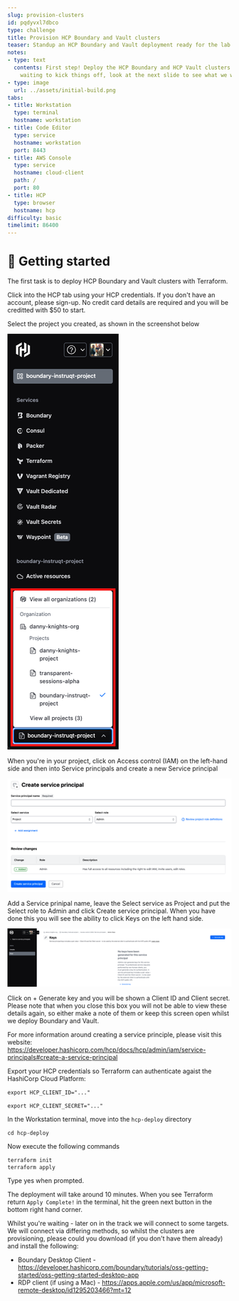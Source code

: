 ```yaml
---
slug: provision-clusters
id: pqdyvxl7dbco
type: challenge
title: Provision HCP Boundary and Vault clusters
teaser: Standup an HCP Boundary and Vault deployment ready for the lab
notes:
- type: text
  contents: First step! Deploy the HCP Boundary and HCP Vault clusters. Whilst we're
    waiting to kick things off, look at the next slide to see what we will be building
- type: image
  url: ../assets/initial-build.png
tabs:
- title: Workstation
  type: terminal
  hostname: workstation
- title: Code Editor
  type: service
  hostname: workstation
  port: 8443
- title: AWS Console
  type: service
  hostname: cloud-client
  path: /
  port: 80
- title: HCP
  type: browser
  hostname: hcp
difficulty: basic
timelimit: 86400
---
```


👋 Getting started
===============

The first task is to deploy HCP Boundary and Vault clusters with Terraform.

Click into the HCP tab using your HCP credentials. If you don't have an account, please sign-up. No credit card details are required and you will be creditted with $50 to start.

Select the project you created, as shown in the screenshot below

![HCP Project Screenshot](../assets/hcp-project.png)

When you're in your project, click on Access control (IAM) on the left-hand side and then into Service principals and create a new Service principal

![HCP Service Principal](../assets/hcp-service-principals.png)

Add a Service prinipal name, leave the Select service as Project and put the Select role to Admin and click Create service principal. When you have done this you will see the ability to click Keys on the left hand side.

![Service Principal Keys](../assets/keys.png)

Click on + Generate key and you will be shown a Client ID and Client secret. Please note that when you close this box you will not be able to view these details again, so either make a note of them or keep this screen open whilst we deploy Boundary and Vault.

For more information around creating a service principle, please visit this website: https://developer.hashicorp.com/hcp/docs/hcp/admin/iam/service-principals#create-a-service-principal

Export your HCP credentials so Terraform can authenticate agaist the HashiCorp Cloud Platform:

```
export HCP_CLIENT_ID="..."
```

```
export HCP_CLIENT_SECRET="..."
```

In the Workstation terminal, move into the `hcp-deploy` directory

```
cd hcp-deploy
```

Now execute the following commands

```
terraform init
terraform apply
 ```

Type yes when prompted.

The deployment will take around 10 minutes. When you see Terraform return `Apply Complete!` in the terminal, hit the green next button in the bottom right hand corner.

Whilst you're waiting - later on in the track we will connect to some targets. We will connect via differing methods, so whilst the clusters are provisioning, please could you download (if you don't have them already) and install the following:

* Boundary Desktop Client - https://developer.hashicorp.com/boundary/tutorials/oss-getting-started/oss-getting-started-desktop-app
* RDP client (if using a Mac) - https://apps.apple.com/us/app/microsoft-remote-desktop/id1295203466?mt=12


